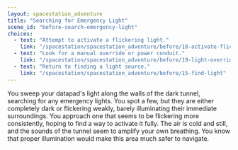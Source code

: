 ```yaml
---
layout: spacestation_adventure
title: "Searching for Emergency Light"
scene_id: "before-search-emergency-light"
choices:
  - text: "Attempt to activate a flickering light."
    link: "/spacestation/spacestation_adventure/before/18-activate-flickering-light"
  - text: "Look for a manual override or power conduit."
    link: "/spacestation/spacestation_adventure/before/19-light-override"
  - text: "Return to finding a light source."
    link: "/spacestation/spacestation_adventure/before/15-find-light"
---
```


You sweep your datapad's light along the walls of the dark tunnel, searching for any emergency lights. You spot a few, but they are either completely dark or flickering weakly, barely illuminating their immediate surroundings. You approach one that seems to be flickering more consistently, hoping to find a way to activate it fully. The air is cold and still, and the sounds of the tunnel seem to amplify your own breathing. You know that proper illumination would make this area much safer to navigate.
